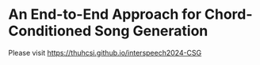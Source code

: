 # An End-to-End Approach for Chord-Conditioned Song Generation

Please visit https://thuhcsi.github.io/interspeech2024-CSG
